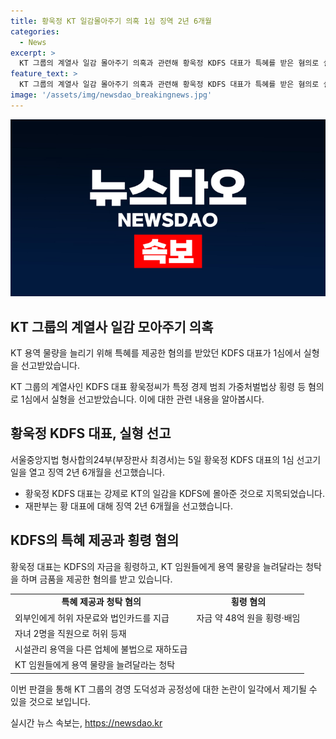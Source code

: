 ```yaml
---
title: 황욱정 KT 일감몰아주기 의혹 1심 징역 2년 6개월
categories:
  - News
excerpt: >
  KT 그룹의 계열사 일감 몰아주기 의혹과 관련해 황욱정 KDFS 대표가 특혜를 받은 혐의로 실형을 선고받았다. 1심에서 징역 2년 6개월을 선고받은 황 대표는 KT로부터 일감을 늘리기 위해 금품을 제공한 혐의를 받았다. 또한, 자금 약 48억 원을 횡령·배임한 혐의와 시설관리 용역을 불법으로 재하도급하거나 청탁을 하고 금품을 제공한 혐의 등이 있다. 황 대표는 과거 구속기소되었으나 현재는 보석으로 풀려났다.
feature_text: >
  KT 그룹의 계열사 일감 몰아주기 의혹과 관련해 황욱정 KDFS 대표가 특혜를 받은 혐의로 실형을 선고받았다. 1심에서 징역 2년 6개월을 선고받은 황 대표는 KT로부터 일감을 늘리기 위해 금품을 제공한 혐의를 받았다. 또한, 자금 약 48억 원을 횡령·배임한 혐의와 시설관리 용역을 불법으로 재하도급하거나 청탁을 하고 금품을 제공한 혐의 등이 있다. 황 대표는 과거 구속기소되었으나 현재는 보석으로 풀려났다.
image: '/assets/img/newsdao_breakingnews.jpg'
---
```


<p><img src="/assets/img/newsdao_breakingnews.jpg" alt="ontimetimes 속보" /></p>

<h2 data-ke-size="size26">KT 그룹의 계열사 일감 모아주기 의혹</h2>

<p>KT 용역 물량을 늘리기 위해 특혜를 제공한 혐의를 받았던 KDFS 대표가 1심에서 실형을 선고받았습니다.</p>

<p data-ke-size="size16">KT 그룹의 계열사인 KDFS 대표 황욱정씨가 특정 경제 범죄 가중처벌법상 횡령 등 혐의로 1심에서 실형을 선고받았습니다. 이에 대한 관련 내용을 알아봅시다.</p>

<h2 data-ke-size="size26">황욱정 KDFS 대표, 실형 선고</h2>

<p>서울중앙지법 형사합의24부(부장판사 최경서)는 5일 황욱정 KDFS 대표의 1심 선고기일을 열고 징역 2년 6개월을 선고했습니다.</p>

<ul>
  <li>황욱정 KDFS 대표는 강제로 KT의 일감을 KDFS에 몰아준 것으로 지목되었습니다.</li>
  <li>재판부는 황 대표에 대해 징역 2년 6개월을 선고했습니다.</li>
</ul>

<h2 data-ke-size="size26">KDFS의 특혜 제공과 횡령 혐의</h2>

<p>황욱정 대표는 KDFS의 자금을 횡령하고, KT 임원들에게 용역 물량을 늘려달라는 청탁을 하며 금품을 제공한 혐의를 받고 있습니다.</p>

<table>
  <tr>
    <td style="text-align: center; height: 17px;"><b>특혜 제공과 청탁 혐의</b></td>
    <td style="text-align: center; height: 17px;"><b>횡령 혐의</b></td>
  </tr>
  <tr>
    <td>외부인에게 허위 자문료와 법인카드를 지급</td>
    <td>자금 약 48억 원을 횡령·배임</td>
  </tr>
  <tr>
    <td>자녀 2명을 직원으로 허위 등재</td>
    <td></td>
  </tr>
  <tr>
    <td>시설관리 용역을 다른 업체에 불법으로 재하도급</td>
    <td></td>
  </tr>
  <tr>
    <td>KT 임원들에게 용역 물량을 늘려달라는 청탁</td>
    <td></td>
  </tr>
</table>

<p>이번 판결을 통해 KT 그룹의 경영 도덕성과 공정성에 대한 논란이 일각에서 제기될 수 있을 것으로 보입니다.</p>
실시간 뉴스 속보는, <a href="https://newsdao.kr" rel="dofollow">https://newsdao.kr</a>


